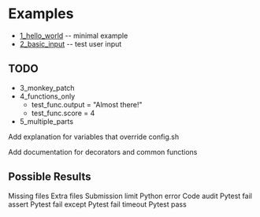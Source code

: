 # Examples

* [1_hello_world](1_hello_world) -- minimal example
* [2_basic_input](2_basic_input) -- test user input


## TODO

* 3_monkey_patch
* 4_functions_only
    * test_func.output = "Almost there!"
    * test_func.score = 4
* 5_multiple_parts

Add explanation for variables that override config.sh

Add documentation for decorators and common functions


## Possible Results

Missing files
Extra files
Submission limit
Python error
Code audit
Pytest fail assert
Pytest fail except
Pytest fail timeout
Pytest pass

